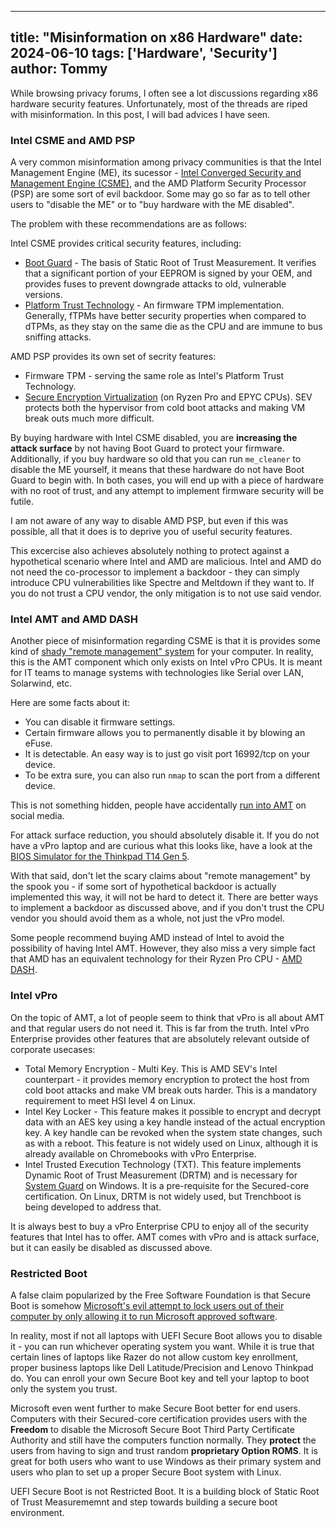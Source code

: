 
---
title: "Misinformation on x86 Hardware"
date: 2024-06-10
tags: ['Hardware', 'Security']
author: Tommy
---

While browsing privacy forums, I often see a lot discussions regarding x86 hardware security features. Unfortunately, most of the threads are riped with misinformation. In this post, I will bad advices I have seen.

### Intel CSME and AMD PSP

A very common misinformation among privacy communities is that the Intel Management Engine (ME), its sucessor - [Intel Converged Security and Management Engine (CSME)](https://www.intel.com/content/dam/www/public/us/en/security-advisory/documents/intel-csme-security-white-paper.pdf), and the AMD Platform Security Processor (PSP) are some sort of evil backdoor. Some may go so far as to tell other users to "disable the ME" or to "buy hardware with the ME disabled".

The problem with these recommendations are as follows:

Intel CSME provides critical security features, including:
- [Boot Guard](https://networkbuilders.intel.com/docs/networkbuilders/secure-the-network-infrastructure-secure-boot-methodologies.pdf) - The basis of Static Root of Trust Measurement. It verifies that a significant portion of your EEPROM is signed by your OEM, and provides fuses to prevent downgrade attacks to old, vulnerable versions.
- [Platform Trust Technology](https://www.intel.com/content/www/us/en/support/articles/000094205/processors/intel-core-processors.html) - An firmware TPM implementation. Generally, fTPMs have better security properties when compared to dTPMs, as they stay on the same die as the CPU and are immune to bus sniffing attacks.

AMD PSP provides its own set of secrity features:
- Firmware TPM - serving the same role as Intel's Platform Trust Technology.
- [Secure Encryption Virtualization](https://www.amd.com/en/developer/sev.html) (on Ryzen Pro and EPYC CPUs). SEV protects both the hypervisor from cold boot attacks and making VM break outs much more difficult.

By buying hardware with Intel CSME disabled, you are **increasing the attack surface** by not having Boot Guard to protect your firmware. Additionally, if you buy hardware so old that you can run `me_cleaner` to disable the ME yourself, it means that these hardware do not have Boot Guard to begin with. In both cases, you will end up with a piece of hardware with no root of trust, and any attempt to implement firmware security will be futile.

I am not aware of any way to disable AMD PSP, but even if this was possible, all that it does is to deprive you of useful security features.

This excercise also achieves absolutely nothing to protect against a hypothetical scenario where Intel and AMD are malicious. Intel and AMD do not need the co-processor to implement a backdoor - they can simply introduce CPU vulnerabilities like Spectre and Meltdown if they want to. If you do not trust a CPU vendor, the only mitigation is to not use said vendor.

### Intel AMT and AMD DASH

Another piece of misinformation regarding CSME is that it is provides some kind of [shady "remote management" system](https://www.fsf.org/blogs/community/active-management-technology) for your computer. In reality, this is the AMT component which only exists on Intel vPro CPUs. It is meant for IT teams to manage systems with technologies like Serial over LAN, Solarwind, etc.

Here are some facts about it:
- You can disable it firmware settings.
- Certain firmware allows you to permanently disable it by blowing an eFuse.
- It is detectable. An easy way is to just go visit port 16992/tcp on your device.
- To be extra sure, you can also run `nmap` to scan the port from a different device.

This is not something hidden, people have accidentally [run into AMT](https://mastodon.lilysthings.org/@i_lost_my_bagel/112228352384742242) on social media.

For attack surface reduction, you should absolutely disable it. If you do not have a vPro laptop and are curious what this looks like, have a look at the [BIOS Simulator for the Thinkpad T14 Gen 5](https://download.lenovo.com/bsco/#/graphicalsimulator/ThinkPad%20T14%20Gen%205%20(21ML,21MM)).

With that said, don't let the scary claims about "remote management" by the spook you - if some sort of hypothetical backdoor is actually implemented this way, it will not be hard to detect it. There are better ways to implement a backdoor as discussed above, and if you don't trust the CPU vendor you should avoid them as a whole, not just the vPro model.

Some people recommend buying AMD instead of Intel to avoid the possibility of having Intel AMT. However, they also miss a very simple fact that AMD has an equivalent technology for their Ryzen Pro CPU - [AMD DASH](https://www.amd.com/system/files/documents/out-of-band-client-management-overview.pdf).

### Intel vPro

On the topic of AMT, a lot of people seem to think that vPro is all about AMT and that regular users do not need it. This is far from the truth. Intel vPro Enterprise provides other features that are absolutely relevant outside of corporate usecases:

- Total Memory Encryption - Multi Key. This is AMD SEV's Intel counterpart - it provides memory encryption to protect the host from cold boot attacks and make VM break outs harder. This is a mandatory requirement to meet HSI level 4 on Linux.
- Intel Key Locker - This feature makes it possible to encrypt and decrypt data with an AES key using a key handle instead of the actual encryption key. A key handle can be revoked when the system state changes, such as with a reboot. This feature is not widely used on Linux, although it is already available on Chromebooks with vPro Enterprise.
- Intel Trusted Execution Technology (TXT). This feature implements Dynamic Root of Trust Measurement (DRTM) and is necessary for [System Guard](https://learn.microsoft.com/en-us/windows/security/hardware-security/how-hardware-based-root-of-trust-helps-protect-windows) on Windows. It is a pre-requisite for the Secured-core certification. On Linux, DRTM is not widely used, but Trenchboot is being developed to address that.

It is always best to buy a vPro Enterprise CPU to enjoy all of the security features that Intel has to offer. AMT comes with vPro and is attack surface, but it can easily be disabled as discussed above.

### Restricted Boot

A false claim popularized by the Free Software Foundation is that Secure Boot is somehow [Microsoft's evil attempt to lock users out of their computer by only allowing it to run Microsoft approved software](https://www.fsf.org/campaigns/secure-boot-vs-restricted-boot/whitepaper-web).

In reality, most if not all laptops with UEFI Secure Boot allows you to disable it - you can run whichever operating system you want. While it is true that certain lines of laptops like Razer do not allow custom key enrollment, proper business laptops like Dell Latitude/Precision and Lenovo Thinkpad do. You can enroll your own Secure Boot key and tell your laptop to boot only the system you trust.

Microsoft even went further to make Secure Boot better for end users. Computers with their Secured-core certification provides users with the **Freedom** to disable the Microsoft Secure Boot Third Party Certificate Authority and still have the computers function normally. They **protect** the users from having to sign and trust random **proprietary Option ROMS**. It is great for both users who want to use Windows as their primary system and users who plan to set up a proper Secure Boot system with Linux.

UEFI Secure Boot is not Restricted Boot. It is a building block of Static Root of Trust Measurememnt and step towards building a secure boot environment.